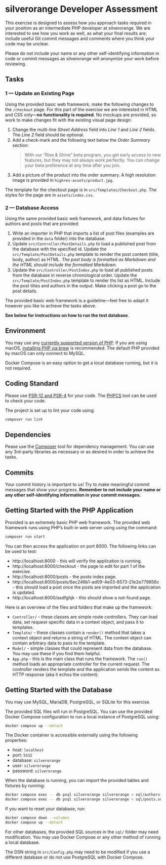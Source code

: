 # silverorange Developer Assessment

This exercise is designed to assess how you approach tasks required in your
position as an intermediate PHP developer at silverorange. We are interested to
see how you work as well, as what your final results are; include useful Git
commit messages and comments where you think your code may be unclear.

Please do not include your name or any other self-identifying information in
code or commit messages as silverorange will anonymize your work before
reviewing.

## Tasks

### 1 — Update an Existing Page

Using the provided basic web framework, make the following changes to the
`/checkout` page. For this part of the exercise we are interested in HTML and
CSS only—**no functionality is required**. No mockups are provided, so work to
make changes fit with the existing visual page design:

1. Change the multi-line _Street Address_ field into _Line 1_ and _Line 2_
   fields. The _Line 2_ field should be optional.
2. Add a check-mark and the following text below the _Order Summary_ section:
   > With our “Rise & Shine” beta program, you get early access to new
   > features, but they may not always work perfectly. You can change your beta
   > preference at any time after you join.
3. Add a picture of the product into the order summary. A high resolution image
   is provided in `highres-assets/product.jpg`.

The template for the checkout page is in `src/Templates/Checkout.php`. The
styles for the page are in `assets/index.css`.

### 2 — Database Access

Using the same provided basic web framework, and data fixtures for authors and
posts that are provided:

1.  Write an importer in PHP that imports a list of post files (examples are
    provided in the `data` folder) into the database.
2.  Update `src/Controller/PostDetails.php` to load a published post from
    the database with the specified id. Update the
    `src/Template/PostDetails.php` template to render the post content
    (title, body, author) as HTML. _The post body is formatted as Markdown and
    the HTML should include the formatted Markdown_.
3.  Update the `src/Controller/PostIndex.php` to load all published posts from
    the database in reverse chronological order. Update the
    `src/Template/PostIndex.php` template to render ths list as HTML. Include
    the post titles and authors in the output. Make clicking a post go
    to the post details.

The provided basic web framework is a guideline—feel free to adapt it however
you like to achieve the tasks above.

**See below for instructions on how to run the test database**.

## Environment

You may use any
[currently supported version of PHP](https://www.php.net/supported-versions.php).
If you are using macOS,
[installing PHP via brew](https://formulae.brew.sh/formula/php) is recommended.
The default PHP provided by macOS can only connect to MySQL.

Docker Compose is an easy option to get a local database running, but it is not
required.

## Coding Standard

Please use [PSR-12 and PSR-4](http://www.php-fig.org/psr/) for your code. The
[PHPCS](https://github.com/squizlabs/PHP_CodeSniffer) tool can be used to check
your code.

The project is set up to lint your code using:

```sh
composer run lint
```

## Dependencies

Pease use the [Composer](https://getcomposer.org/) tool for dependency
management. You can use any 3rd-party libraries as necessary or as desired in
order to achieve the tasks.

## Commits

Your commit history is important to us! Try to make meaningful commit messages
that show your progress. **Remember to not include your name or any other
self-identifying information in your commit messages.**

## Getting Started with the PHP Application

Provided is an extremely basic PHP web framework. The provided web framework
runs using PHP’s built-in web server using using the command:

```sh
composer run start
```

You can then access the application on port 8000. The following links can be
used to test:

- http://localhost:8000 - this will verify the application is running.
- http://localhost:8000/checkout - the page to edit for part 1 of the exercise.
- http://localhost:8000/posts - the posts index page.
- http://localhost:8000/posts/6ec246b1-ad09-4e03-8573-21e2e779856c - this
  should load a post once the posts are imported and the application is updated.
- http://localhost:8000/asdfghjk - this should show a not-found page.

Here is an overview of the files and folders that make up the framework:

- `Controller/` - these classes are simple route controllers. They can load
  data, set request-specific data in a context object, and pass it to templates.
- `Template/` - these classes contain a `render()` method that takes a context
  object and returns a string of HTML. The context object can contain
  arbitrary data to pass to the template.
- `Model/` - simple classes that could represent data from the database. You
  may use these if you find them helpful.
- `App.php` - this is the main class that runs the framework. The `run()`
  method loads an appropriate controller for the current request. The
  controller renders the template and the application sends the content as
  HTTP response (aka it echos the content).

## Getting Started with the Database

You may use MySQL, MariaDB, PostgreSQL, or SQLite for this exercise.

The provided SQL files will run in PostgreSQL. You can use the provided
Docker Compose configuration to run a local instance of PostgreSQL using:

```sh
docker compose up --detach
```

The Docker container is accessible externally using the following properties:

- host: `localhost`
- port: `5532`
- database: `silverorange`
- user: `silverorange`
- password: `silverorange`

When the database is running, you can import the provided tables and fixtures
by running:

```sh
docker compose exec -- db psql silverorange silverorange < sql/authors.sql
docker compose exec -- db psql silverorange silverorange < sql/posts.sql
```

If you want to reset your database, run:

```sh
docker compose down --volumes
docker compose up --detach
```

For other databases, the provided SQL sources in the `sql/` folder may need
modification. You may use Docker Compose or any other method of running a local
database.

The DSN string in `src/Config.php` may need to be modified if you use a
different database or do not use PostgreSQL with Docker Compose.
